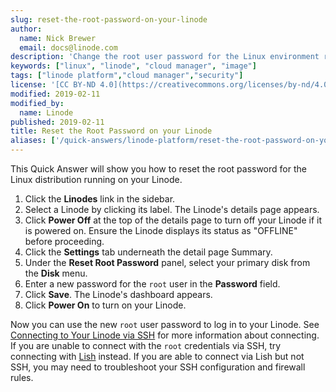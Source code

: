 ```yaml
---
slug: reset-the-root-password-on-your-linode
author:
  name: Nick Brewer
  email: docs@linode.com
description: 'Change the root user password for the Linux environment running on your Linode.'
keywords: ["linux", "linode", "cloud manager", "image"]
tags: ["linode platform","cloud manager","security"]
license: '[CC BY-ND 4.0](https://creativecommons.org/licenses/by-nd/4.0)'
modified: 2019-02-11
modified_by:
  name: Linode
published: 2019-02-11
title: Reset the Root Password on your Linode
aliases: ['/quick-answers/linode-platform/reset-the-root-password-on-your-linode-classic-manager/','/quick-answers/linode-platform/reset-the-root-password-on-your-linode/','/quick-answers/linode-platform/reset-the-root-password-on-your-linode-new-manager/']
---
```


This Quick Answer will show you how to reset the root password for the Linux distribution running on your Linode.

1.  Click the **Linodes** link in the sidebar.
1.  Select a Linode by clicking its label. The Linode's details page appears.
1.  Click **Power Off** at the top of the details page to turn off your Linode if it is powered on. Ensure the Linode displays its status as "OFFLINE" before proceeding.
1.  Click the **Settings** tab underneath the detail page Summary.
1.  Under the **Reset Root Password** panel, select your primary disk from the **Disk** menu.
1.  Enter a new password for the `root` user in the **Password** field.
1.  Click **Save**. The Linode's dashboard appears.
1.  Click **Power On** to turn on your Linode.

Now you can use the new `root` user password to log in to your Linode. See [Connecting to Your Linode via SSH](/docs/guides/set-up-and-secure/#connect-to-the-instance) for more information about connecting. If you are unable to connect with the `root` credentials via SSH, try connecting with [Lish](/docs/guides/using-the-lish-console/) instead. If you are able to connect via Lish but not SSH, you may need to troubleshoot your SSH configuration and firewall rules.
